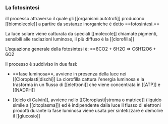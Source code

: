 ### La fotosintesi
iIl processo attraverso il quale gli [[organismi autotrofi]] producono [[biomolecole]] a partire da sostanze inorganiche è detto ==fotosintesi.==

La luce solare viene catturata da speciali [[molecole]] chiamate pigmenti, sensibili alle radiazioni luminose, il più diffuso è la [[clorofilla]]

L’equazione generale della fotosintesi è:
	==6CO2 + 6H2O => C6H12O6 + 6O2

Il processo è suddiviso in due fasi:
* ==fase luminosa==, avviene in presenza della luce nei [[Cloroplasti|dischi]]
	La clorofilla cattura l'energia luminosa e la trasforma in un flusso di [[elettroni]] che viene concentrata in [[ATP]] e [[NADPH]]
	
* [[ciclo di Calvin]], avviene nello [[Cloroplasti|stroma o matrice]] (liquido simile a [[citoplasma]]) ed è indipendente dalla luce
	Il flusso di elettroni prodotti durante la fase luminosa viene usata per sintetizzare e demolire il [[glucosio]]

